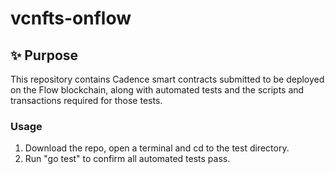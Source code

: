# vcnfts-onflow

## ✨ Purpose

This repository contains Cadence smart contracts submitted to be deployed on the Flow blockchain, along with automated tests and the scripts and transactions required for those tests.

### Usage

1. Download the repo, open a terminal and cd to the test directory.
2. Run "go test" to confirm all automated tests pass.
